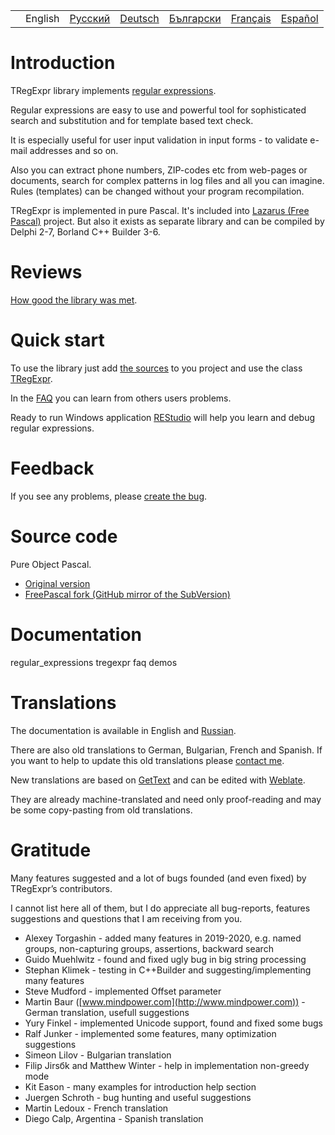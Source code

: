 |     |         |                                                                |                                                                |                                                                  |                                                                 |                                                                |
|-----|---------|----------------------------------------------------------------|----------------------------------------------------------------|------------------------------------------------------------------|-----------------------------------------------------------------|----------------------------------------------------------------|
|     | English | [Русский](https://regex.sorokin.engineer/ru/) | [Deutsch](https://regex.sorokin.engineer/de/) | [Български](https://regex.sorokin.engineer/bg/) | [Français](https://regex.sorokin.engineer/fr/) | [Español](https://regex.sorokin.engineer/es/) |

# Introduction

TRegExpr library implements [regular
expressions](regular_expressions.html).

Regular expressions are easy to use and powerful tool for sophisticated
search and substitution and for template based text check.

It is especially useful for user input validation in input forms - to
validate e-mail addresses and so on.

Also you can extract phone numbers, ZIP-codes etc from web-pages or
documents, search for complex patterns in log files and all you can
imagine. Rules (templates) can be changed without your program
recompilation.

TRegExpr is implemented in pure Pascal. It's included into [Lazarus
(Free Pascal)](http://wiki.freepascal.org/Regexpr) project. But also it
exists as separate library and can be compiled by Delphi 2-7, Borland
C++ Builder 3-6.

# Reviews

[How good the library was
met](https://sorokin.engineer/posts/en/regexpstudio_site_is_lunched.html).

# Quick start

To use the library just add [the
sources](https://github.com/andgineer/TRegExpr/blob/master/src/regexpr.pas)
to you project and use the class [TRegExpr](tregexpr.html).

In the [FAQ](faq.html) you can learn from others users problems.

Ready to run Windows application
[REStudio](https://github.com/andgineer/TRegExpr/releases/download/0.952b/restudio.zip)
will help you learn and debug regular expressions.

# Feedback

If you see any problems, please [create the
bug](https://github.com/andgineer/TRegExpr/issues).

# Source code

Pure Object Pascal.

- [Original version](https://github.com/andgineer/TRegExpr)
- [FreePascal fork (GitHub mirror of the
  SubVersion)](https://github.com/graemeg/freepascal/blob/master/packages/regexpr/src/regexpr.pas)

# Documentation

<div class="toctree" glob="" maxdepth="2">

regular_expressions tregexpr faq demos

</div>

# Translations

The documentation is available in English and
[Russian](https://regexpr.sorokin.engineer/ru/latest/).

There are also old translations to German, Bulgarian, French and
Spanish. If you want to help to update this old translations please
[contact me](https://github.com/andgineer).

New translations are based on
[GetText](https://en.wikipedia.org/wiki/Gettext) and can be edited with
[Weblate](https://hosted.weblate.org/projects/tregexpr/).

They are already machine-translated and need only proof-reading and may
be some copy-pasting from old translations.

# Gratitude

Many features suggested and a lot of bugs founded (and even fixed) by
TRegExpr’s contributors.

I cannot list here all of them, but I do appreciate all bug-reports,
features suggestions and questions that I am receiving from you.

- Alexey Torgashin - added many features in 2019-2020, e.g. named
  groups, non-capturing groups, assertions, backward search
- Guido Muehlwitz - found and fixed ugly bug in big string processing
- Stephan Klimek - testing in C++Builder and suggesting/implementing
  many features
- Steve Mudford - implemented Offset parameter
- Martin Baur ([www.mindpower.com](http://www.mindpower.com)) -German
  translation, usefull suggestions
- Yury Finkel - implemented Unicode support, found and fixed some bugs
- Ralf Junker - implemented some features, many optimization suggestions
- Simeon Lilov - Bulgarian translation
- Filip Jirsбk and Matthew Winter - help in implementation non-greedy
  mode
- Kit Eason - many examples for introduction help section
- Juergen Schroth - bug hunting and useful suggestions
- Martin Ledoux - French translation
- Diego Calp, Argentina - Spanish translation
